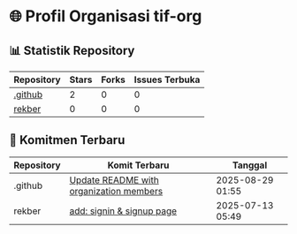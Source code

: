 # 🌐 Profil Organisasi tif-org

## 📊 Statistik Repository

| Repository | Stars | Forks | Issues Terbuka |
| --- | --- | --- | --- |
| [.github](https://github.com/tif-org/.github) | 2 | 0 | 0 |
| [rekber](https://github.com/tif-org/rekber) | 0 | 0 | 0 |


## 🔄 Komitmen Terbaru

| Repository | Komit Terbaru | Tanggal |
| --- | --- | --- |
| .github | [Update README with organization members](https://github.com/tif-org/.github/commit/fcd838b6a0a4100cc492c2de90b9a5218e413cd7) | 2025-08-29 01:55 |
| rekber | [add: signin & signup page](https://github.com/tif-org/rekber/commit/26bc93d0ebfbb6108921d509ecc1c1ebf7528fa4) | 2025-07-13 05:49 |

